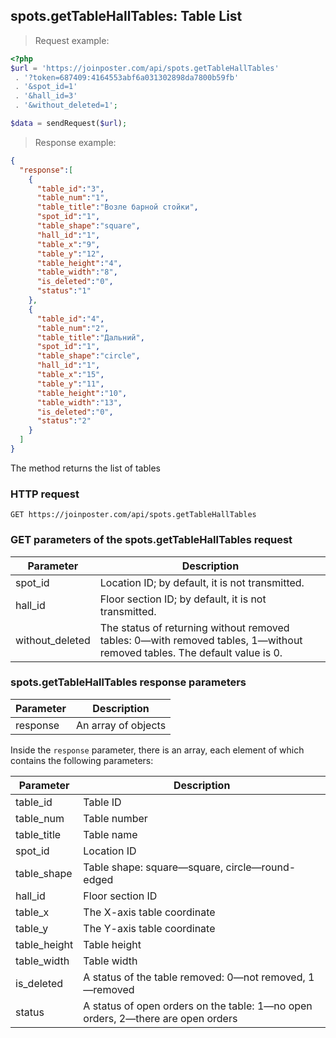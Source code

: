 ## spots.getTableHallTables: Table List

> Request example:

```php
<?php
$url = 'https://joinposter.com/api/spots.getTableHallTables'
 . '?token=687409:4164553abf6a031302898da7800b59fb'
 . '&spot_id=1'
 . '&hall_id=3'
 . '&without_deleted=1';

$data = sendRequest($url);
```

> Response example:

```json
{  
  "response":[  
    {  
      "table_id":"3",
      "table_num":"1",
      "table_title":"Возле барной стойки",
      "spot_id":"1",
      "table_shape":"square",
      "hall_id":"1",
      "table_x":"9",
      "table_y":"12",
      "table_height":"4",
      "table_width":"8",
      "is_deleted":"0",
      "status":"1"
    },
    {  
      "table_id":"4",
      "table_num":"2",
      "table_title":"Дальний",
      "spot_id":"1",
      "table_shape":"circle",
      "hall_id":"1",
      "table_x":"15",
      "table_y":"11",
      "table_height":"10",
      "table_width":"13",
      "is_deleted":"0",
      "status":"2"
    }
  ]
}
```

The method returns the list of tables

### HTTP request

`GET https://joinposter.com/api/spots.getTableHallTables`

### GET parameters of the spots.getTableHallTables request

Parameter | Description
--------- | -----------
spot_id | Location ID; by default, it is not transmitted.
hall_id | Floor section ID; by default, it is not transmitted.
without_deleted | The status of returning without removed tables: 0—with removed tables, 1—without removed tables. The default value is 0.

### spots.getTableHallTables response parameters

Parameter | Description
--------- | -----------
response | An array of objects

Inside the `response` parameter, there is an array, each element of which contains the following parameters:

Parameter | Description
--------- | -----------
table_id | Table ID
table_num | Table number
table_title | Table name
spot_id | Location ID
table_shape | Table shape: square—square, circle—round-edged
hall_id | Floor section ID
table_x | The X-axis table coordinate
table_y | The Y-axis table coordinate
table_height | Table height
table_width | Table width
is_deleted | A status of the table removed: 0—not removed, 1—removed
status | A status of open orders on the table: 1—no open orders, 2—there are open orders

